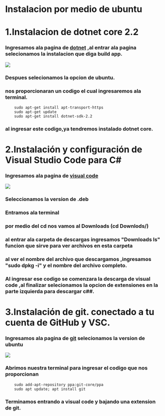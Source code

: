 # Instalacion por medio de ubuntu
# 1.Instalacion de dotnet core 2.2 
### Ingresamos ala pagina de [dotnet](https://dotnet.microsoft.com/) ,al entrar ala pagina selecionamos la instalacion que diga build app.
![](./Desktop/POO/dotnet.PNG)
### Despues selecionamos la opcion de ubuntu.
### nos proporcionaran un codigo el cual ingresaremos ala terminal.
``` sudo dpkg -i packages-microsoft-prod.deb
    sudo apt-get install apt-transport-https
    sudo apt-get update
    sudo apt-get install dotnet-sdk-2.2 
```
### al ingresar este codigo,ya tendremos instalado dotnet core.

# 2.Instalación y configuración de Visual Studio Code para C#

### Ingresamos ala pagina de [visual code](https://code.visualstudio.com/) 
![](../POO/visual.PNG)
### Seleccionamos la version de .deb
### Entramos ala terminal
### por medio del cd nos vamos al Downloads (cd Downlods/)
### al entrar ala carpeta de descargas ingresamos "Downloads ls" funcion que sirve para ver archivos en esta carpeta 
### al ver el nombre del archivo que descargamos ,ingresamos "sudo dpkg -i" y el nombre del archivo completo.
### Al ingresar ese codigo se comenzara la descarga de visual code ,al finalizar selecionamos la opcion de extensiones en la parte izquierda para descargar c##.

# 3.Instalación de git. conectado a tu cuenta de GitHub y VSC.
### Ingresamos ala pagina de [git](https://git-scm.com/) selecionamos la version de ubuntu
![](../POO/git.PNG)
### Abrimos nuestra terminal para ingresar el codigo que nos proporcionan 
``` sudo apt-get install git
    sudo add-apt-repository ppa:git-core/ppa 
    sudo apt update; apt install git
```
### Terminamos entrando a visual code y bajando una extension de git.

